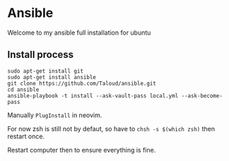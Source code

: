 # Ansible
Welcome to my ansible full installation for ubuntu

## Install process
```
sudo apt-get install git
sudo apt-get install ansible
git clone https://github.com/Taloud/ansible.git
cd ansible
ansible-playbook -t install --ask-vault-pass local.yml --ask-become-pass
```

Manually `PlugInstall` in neovim. 

For now zsh is still not by defaut, so have to `chsh -s $(which zsh)` then restart once.

Restart computer then to ensure everything is fine.
